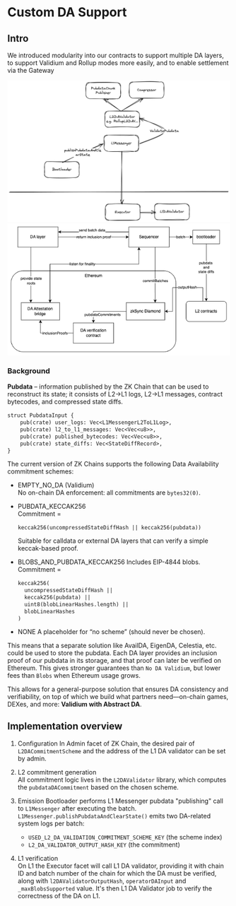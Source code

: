 # Custom DA Support

## Intro

We introduced modularity into our contracts to support multiple DA layers, to support Validium and Rollup modes more easily, and to enable settlement via the Gateway

![The contracts for the rollup case](./img/custom_da.png)
![The general architecture](./img/custom_da_external.png)

### Background

**Pubdata** – information published by the ZK Chain that can be used to reconstruct its state; it consists of L2→L1 logs, L2→L1 messages, contract bytecodes, and compressed state diffs.

```solidity
struct PubdataInput {
    pub(crate) user_logs: Vec<L1MessengerL2ToL1Log>,
    pub(crate) l2_to_l1_messages: Vec<Vec<u8>>,
    pub(crate) published_bytecodes: Vec<Vec<u8>>,
    pub(crate) state_diffs: Vec<StateDiffRecord>,
}
```

The current version of ZK Chains supports the following Data Availability commitment schemes:

- EMPTY_NO_DA (Validium)  
  No on-chain DA enforcement: all commitments are `bytes32(0)`.

- PUBDATA_KECCAK256  
  Commitment =  
  ```solidity
  keccak256(uncompressedStateDiffHash || keccak256(pubdata))
  ```  
  Suitable for calldata or external DA layers that can verify a simple keccak-based proof.

- BLOBS_AND_PUBDATA_KECCAK256
  Includes EIP-4844 blobs. Commitment =  
  ```solidity
  keccak256(
    uncompressedStateDiffHash ||
    keccak256(pubdata) ||
    uint8(blobLinearHashes.length) ||
    blobLinearHashes
  )
  ```

- NONE 
  A placeholder for “no scheme” (should never be chosen).

This means that a separate solution like AvailDA, EigenDA, Celestia, etc. could be used to store the pubdata. Each DA layer provides an inclusion proof of our pubdata in its storage, and that proof can later be verified on Ethereum. This gives stronger guarantees than `No DA Validium`, but lower fees than `Blobs` when Ethereum usage grows.

This allows for a general-purpose solution that ensures DA consistency and verifiability, on top of which we build what partners need—on-chain games, DEXes, and more: **Validium with Abstract DA**.

## Implementation overview

1. Configuration
   In Admin facet of ZK Chain, the desired pair of `L2DACommitmentScheme` and the address of the L1 DA validator can be set by admin.

2. L2 commitment generation  
   All commitment logic lives in the `L2DAValidator` library, which computes the `pubdataDACommitment` based on the chosen scheme.

3. Emission
	Bootloader performs L1 Messenger pubdata "publishing" call to `L1Messenger` after executing the batch. 
   `L1Messenger.publishPubdataAndClearState()` emits two DA-related system logs per batch: 
   - `USED_L2_DA_VALIDATION_COMMITMENT_SCHEME_KEY` (the scheme index)
   - `L2_DA_VALIDATOR_OUTPUT_HASH_KEY` (the commitment) 

4. L1 verification  
	On L1 the Executor facet will call L1 DA validator, providing it with chain ID and batch number of the chain for which the DA must be verified, along with `l2DAValidatorOutputHash`, `operatorDAInput` and `_maxBlobsSupported` value. It's then L1 DA Validator job to verify the correctness of the DA on L1.
